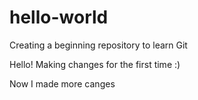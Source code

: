 # hello-world
Creating a beginning repository to learn Git

Hello! Making changes for the first time :)

Now I made more canges

